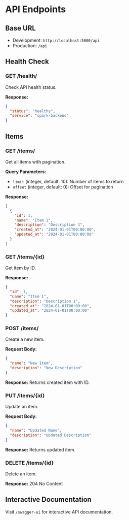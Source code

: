 # API Endpoints

## Base URL

- Development: `http://localhost:5000/api`
- Production: `/api`

## Health Check

### GET /health/

Check API health status.

**Response:**
```json
{
  "status": "healthy",
  "service": "spark-backend"
}
```

## Items

### GET /items/

Get all items with pagination.

**Query Parameters:**
- `limit` (integer, default: 10): Number of items to return
- `offset` (integer, default: 0): Offset for pagination

**Response:**
```json
[
  {
    "id": 1,
    "name": "Item 1",
    "description": "Description 1",
    "created_at": "2024-01-01T00:00:00",
    "updated_at": "2024-01-01T00:00:00"
  }
]
```

### GET /items/{id}

Get item by ID.

**Response:**
```json
{
  "id": 1,
  "name": "Item 1",
  "description": "Description 1",
  "created_at": "2024-01-01T00:00:00",
  "updated_at": "2024-01-01T00:00:00"
}
```

### POST /items/

Create a new item.

**Request Body:**
```json
{
  "name": "New Item",
  "description": "New Description"
}
```

**Response:** Returns created item with ID.

### PUT /items/{id}

Update an item.

**Request Body:**
```json
{
  "name": "Updated Name",
  "description": "Updated Description"
}
```

**Response:** Returns updated item.

### DELETE /items/{id}

Delete an item.

**Response:** 204 No Content

## Interactive Documentation

Visit `/swagger-ui` for interactive API documentation.
